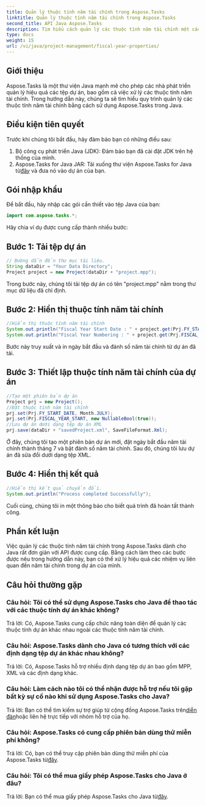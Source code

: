 ```yaml
---
title: Quản lý thuộc tính năm tài chính trong Aspose.Tasks
linktitle: Quản lý thuộc tính năm tài chính trong Aspose.Tasks
second_title: API Java Aspose.Tasks
description: Tìm hiểu cách quản lý các thuộc tính năm tài chính một cách hiệu quả bằng cách sử dụng Aspose.Tasks cho Java. Hướng dẫn từng bước với các ví dụ được cung cấp.
type: docs
weight: 15
url: /vi/java/project-management/fiscal-year-properties/
---
```

## Giới thiệu
Aspose.Tasks là một thư viện Java mạnh mẽ cho phép các nhà phát triển quản lý hiệu quả các tệp dự án, bao gồm cả việc xử lý các thuộc tính năm tài chính. Trong hướng dẫn này, chúng ta sẽ tìm hiểu quy trình quản lý các thuộc tính năm tài chính bằng cách sử dụng Aspose.Tasks trong Java.
## Điều kiện tiên quyết
Trước khi chúng tôi bắt đầu, hãy đảm bảo bạn có những điều sau:
1. Bộ công cụ phát triển Java (JDK): Đảm bảo bạn đã cài đặt JDK trên hệ thống của mình.
2.  Aspose.Tasks for Java JAR: Tải xuống thư viện Aspose.Tasks for Java từ[đây](https://releases.aspose.com/tasks/java/) và đưa nó vào dự án của bạn.

## Gói nhập khẩu
Để bắt đầu, hãy nhập các gói cần thiết vào tệp Java của bạn:
```java
import com.aspose.tasks.*;
```

Hãy chia ví dụ được cung cấp thành nhiều bước:
## Bước 1: Tải tệp dự án
```java
// Đường dẫn đến thư mục tài liệu.
String dataDir = "Your Data Directory";
Project project = new Project(dataDir + "project.mpp");
```
Trong bước này, chúng tôi tải tệp dự án có tên "project.mpp" nằm trong thư mục dữ liệu đã chỉ định.
## Bước 2: Hiển thị thuộc tính năm tài chính
```java
//Hiển thị thuộc tính năm tài chính
System.out.println("Fiscal Year Start Date : " + project.get(Prj.FY_START_DATE));
System.out.println("Fiscal Year Numbering : " + project.get(Prj.FISCAL_YEAR_START));
```
Bước này truy xuất và in ngày bắt đầu và đánh số năm tài chính từ dự án đã tải.
## Bước 3: Thiết lập thuộc tính năm tài chính của dự án
```java
//Tạo một phiên bản dự án
Project prj = new Project();
//Đặt thuộc tính năm tài chính
prj.set(Prj.FY_START_DATE, Month.JULY);
prj.set(Prj.FISCAL_YEAR_START, new NullableBool(true));
//Lưu dự án dưới dạng tệp dự án XML
prj.save(dataDir + "savedProject.xml", SaveFileFormat.Xml);
```
Ở đây, chúng tôi tạo một phiên bản dự án mới, đặt ngày bắt đầu năm tài chính thành tháng 7 và bật đánh số năm tài chính. Sau đó, chúng tôi lưu dự án đã sửa đổi dưới dạng tệp XML.
## Bước 4: Hiển thị kết quả
```java
//Hiển thị kết quả chuyển đổi.
System.out.println("Process completed Successfully");
```
Cuối cùng, chúng tôi in một thông báo cho biết quá trình đã hoàn tất thành công.

## Phần kết luận
Việc quản lý các thuộc tính năm tài chính trong Aspose.Tasks dành cho Java rất đơn giản với API được cung cấp. Bằng cách làm theo các bước được nêu trong hướng dẫn này, bạn có thể xử lý hiệu quả các nhiệm vụ liên quan đến năm tài chính trong dự án của mình.
## Câu hỏi thường gặp
### Câu hỏi: Tôi có thể sử dụng Aspose.Tasks cho Java để thao tác với các thuộc tính dự án khác không?
Trả lời: Có, Aspose.Tasks cung cấp chức năng toàn diện để quản lý các thuộc tính dự án khác nhau ngoài các thuộc tính năm tài chính.
### Câu hỏi: Aspose.Tasks dành cho Java có tương thích với các định dạng tệp dự án khác nhau không?
Trả lời: Có, Aspose.Tasks hỗ trợ nhiều định dạng tệp dự án bao gồm MPP, XML và các định dạng khác.
### Câu hỏi: Làm cách nào tôi có thể nhận được hỗ trợ nếu tôi gặp bất kỳ sự cố nào khi sử dụng Aspose.Tasks cho Java?
 Trả lời: Bạn có thể tìm kiếm sự trợ giúp từ cộng đồng Aspose.Tasks trên[diễn đàn](https://forum.aspose.com/c/tasks/15)hoặc liên hệ trực tiếp với nhóm hỗ trợ của họ.
### Câu hỏi: Aspose.Tasks có cung cấp phiên bản dùng thử miễn phí không?
 Trả lời: Có, bạn có thể truy cập phiên bản dùng thử miễn phí của Aspose.Tasks từ[đây](https://releases.aspose.com/).
### Câu hỏi: Tôi có thể mua giấy phép Aspose.Tasks cho Java ở đâu?
 Trả lời: Bạn có thể mua giấy phép Aspose.Tasks cho Java từ[đây](https://purchase.aspose.com/buy).